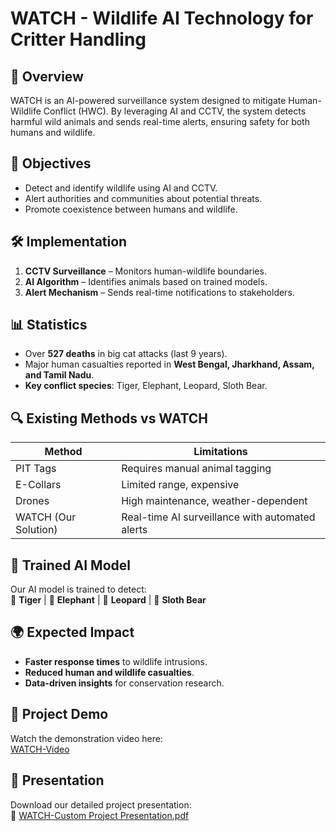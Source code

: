 # WATCH - Wildlife AI Technology for Critter Handling

## 🚀 Overview  
WATCH is an AI-powered surveillance system designed to mitigate Human-Wildlife Conflict (HWC). By leveraging AI and CCTV, the system detects harmful wild animals and sends real-time alerts, ensuring safety for both humans and wildlife.

## 🎯 Objectives  
- Detect and identify wildlife using AI and CCTV.  
- Alert authorities and communities about potential threats.  
- Promote coexistence between humans and wildlife.  

## 🛠 Implementation  
1. **CCTV Surveillance** – Monitors human-wildlife boundaries.  
2. **AI Algorithm** – Identifies animals based on trained models.  
3. **Alert Mechanism** – Sends real-time notifications to stakeholders.  

## 📊 Statistics  
- Over **527 deaths** in big cat attacks (last 9 years).  
- Major human casualties reported in **West Bengal, Jharkhand, Assam, and Tamil Nadu**.  
- **Key conflict species**: Tiger, Elephant, Leopard, Sloth Bear.  

## 🔍 Existing Methods vs WATCH  
| **Method** | **Limitations** |
|------------|----------------|
| PIT Tags | Requires manual animal tagging |
| E-Collars | Limited range, expensive |
| Drones | High maintenance, weather-dependent |
| WATCH (Our Solution) | Real-time AI surveillance with automated alerts |

## 🎯 Trained AI Model  
Our AI model is trained to detect:  
🐅 **Tiger** | 🐘 **Elephant** | 🐆 **Leopard** | 🐻 **Sloth Bear**  

## 🌍 Expected Impact  
- **Faster response times** to wildlife intrusions.  
- **Reduced human and wildlife casualties**.  
- **Data-driven insights** for conservation research.  

## 🎥 Project Demo  
Watch the demonstration video here:  
[WATCH-Video](https://www.youtube.com/watch?v=OKvN8kCjirQ)




## 📂 Presentation  
Download our detailed project presentation:  
📎 [WATCH-Custom Project Presentation.pdf](https://github.com/user-attachments/files/18988336/WATCH-Custom.Project.Presentation.pdf)

